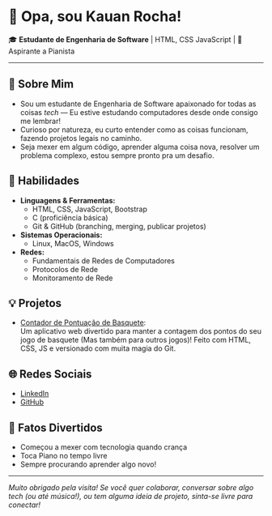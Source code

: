 # 👋 Opa, sou Kauan Rocha!

🎓 **Estudante de Engenharia de Software** | HTML, CSS JavaScript | 🎹 Aspirante a Pianista

---

## 🚀 Sobre Mim
- Sou um estudante de Engenharia de Software apaixonado for todas as coisas _tech_ — Eu estive estudando computadores desde onde consigo me lembrar!
- Curioso por natureza, eu curto entender como as coisas funcionam, fazendo projetos legais no caminho.
- Seja mexer em algum código, aprender alguma coisa nova, resolver um problema complexo, estou sempre pronto pra um desafio.

## 💼 Habilidades
- **Linguagens & Ferramentas:**  
  - HTML, CSS, JavaScript, Bootstrap  
  - C (proficiência básica)  
  - Git & GitHub (branching, merging, publicar projetos)
- **Sistemas Operacionais:**  
  - Linux, MacOS, Windows
- **Redes:**  
  - Fundamentais de Redes de Computadores
  - Protocolos de Rede
  - Monitoramento de Rede

## 💡 Projetos
- [Contador de Pontuação de Basquete](https://github.com/Aguia-a/basketball-scoreboard):  
  Um aplicativo web divertido para manter a contagem dos pontos do seu jogo de basquete (Mas também para outros jogos)! Feito com HTML, CSS, JS e versionado com muita magia do Git.

## 🌐 Redes Sociais
- [LinkedIn](https://www.linkedin.com/in/kauan-rocha-13b5ab304/)
- [GitHub](https://github.com/Aguia-a/)

## 🎹 Fatos Divertidos
- Começou a mexer com tecnologia quando crança
- Toca Piano no tempo livre
- Sempre procurando aprender algo novo!

---

*Muito obrigado pela visita! Se você quer colaborar, conversar sobre algo _tech_ (ou até música!), ou tem alguma ideia de projeto, sinta-se livre para conectar!*
